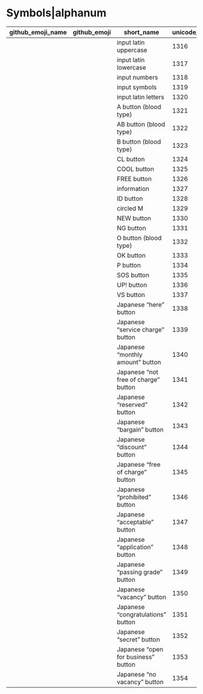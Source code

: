 # Symbols|alphanum

|github_emoji_name|github_emoji|short_name|unicode_index|
|---|---|---|---|
|||input latin uppercase|1316|
|||input latin lowercase|1317|
|||input numbers|1318|
|||input symbols|1319|
|||input latin letters|1320|
|||A button (blood type)|1321|
|||AB button (blood type)|1322|
|||B button (blood type)|1323|
|||CL button|1324|
|||COOL button|1325|
|||FREE button|1326|
|||information|1327|
|||ID button|1328|
|||circled M|1329|
|||NEW button|1330|
|||NG button|1331|
|||O button (blood type)|1332|
|||OK button|1333|
|||P button|1334|
|||SOS button|1335|
|||UP! button|1336|
|||VS button|1337|
|||Japanese “here” button|1338|
|||Japanese “service charge” button|1339|
|||Japanese “monthly amount” button|1340|
|||Japanese “not free of charge” button|1341|
|||Japanese “reserved” button|1342|
|||Japanese “bargain” button|1343|
|||Japanese “discount” button|1344|
|||Japanese “free of charge” button|1345|
|||Japanese “prohibited” button|1346|
|||Japanese “acceptable” button|1347|
|||Japanese “application” button|1348|
|||Japanese “passing grade” button|1349|
|||Japanese “vacancy” button|1350|
|||Japanese “congratulations” button|1351|
|||Japanese “secret” button|1352|
|||Japanese “open for business” button|1353|
|||Japanese “no vacancy” button|1354|
